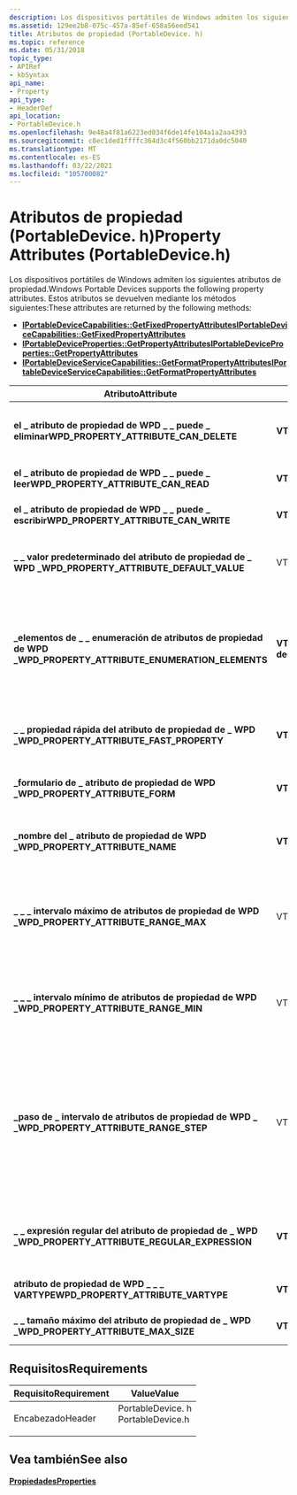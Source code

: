 ```yaml
---
description: Los dispositivos portátiles de Windows admiten los siguientes atributos de propiedad.
ms.assetid: 129ee2b8-075c-457a-85ef-658a56eed541
title: Atributos de propiedad (PortableDevice. h)
ms.topic: reference
ms.date: 05/31/2018
topic_type:
- APIRef
- kbSyntax
api_name:
- Property
api_type:
- HeaderDef
api_location:
- PortableDevice.h
ms.openlocfilehash: 9e48a4f81a6223ed034f6de14fe104a1a2aa4393
ms.sourcegitcommit: c8ec1ded1ffffc364d3c4f560bb2171da0dc5040
ms.translationtype: MT
ms.contentlocale: es-ES
ms.lasthandoff: 03/22/2021
ms.locfileid: "105700082"
---
```

# <a name="property-attributes-portabledeviceh"></a><span data-ttu-id="c7008-103">Atributos de propiedad (PortableDevice. h)</span><span class="sxs-lookup"><span data-stu-id="c7008-103">Property Attributes (PortableDevice.h)</span></span>

<span data-ttu-id="c7008-104">Los dispositivos portátiles de Windows admiten los siguientes atributos de propiedad.</span><span class="sxs-lookup"><span data-stu-id="c7008-104">Windows Portable Devices supports the following property attributes.</span></span> <span data-ttu-id="c7008-105">Estos atributos se devuelven mediante los métodos siguientes:</span><span class="sxs-lookup"><span data-stu-id="c7008-105">These attributes are returned by the following methods:</span></span>

-   [<span data-ttu-id="c7008-106">**IPortableDeviceCapabilities::GetFixedPropertyAttributes**</span><span class="sxs-lookup"><span data-stu-id="c7008-106">**IPortableDeviceCapabilities::GetFixedPropertyAttributes**</span></span>](/windows/desktop/api/PortableDeviceApi/nf-portabledeviceapi-iportabledevicecapabilities-getfixedpropertyattributes)
-   [<span data-ttu-id="c7008-107">**IPortableDeviceProperties::GetPropertyAttributes**</span><span class="sxs-lookup"><span data-stu-id="c7008-107">**IPortableDeviceProperties::GetPropertyAttributes**</span></span>](/windows/desktop/api/PortableDeviceApi/nf-portabledeviceapi-iportabledeviceproperties-getpropertyattributes)
-   [<span data-ttu-id="c7008-108">**IPortableDeviceServiceCapabilities::GetFormatPropertyAttributes**</span><span class="sxs-lookup"><span data-stu-id="c7008-108">**IPortableDeviceServiceCapabilities::GetFormatPropertyAttributes**</span></span>](/windows/desktop/api/PortableDeviceAPI/nf-portabledeviceapi-iportabledeviceservicecapabilities-getformatpropertyattributes)



| <span data-ttu-id="c7008-109">Atributo</span><span class="sxs-lookup"><span data-stu-id="c7008-109">Attribute</span></span>                                           | <span data-ttu-id="c7008-110">VarType</span><span class="sxs-lookup"><span data-stu-id="c7008-110">VarType</span></span>         | <span data-ttu-id="c7008-111">Descripción</span><span class="sxs-lookup"><span data-stu-id="c7008-111">Description</span></span>                                                                                                                                                                                                                                                                                                                                                                                    |
|-----------------------------------------------------|-----------------|------------------------------------------------------------------------------------------------------------------------------------------------------------------------------------------------------------------------------------------------------------------------------------------------------------------------------------------------------------------------------------------------|
| <span data-ttu-id="c7008-112">**el \_ atributo de propiedad de WPD \_ \_ puede \_ eliminar**</span><span class="sxs-lookup"><span data-stu-id="c7008-112">**WPD\_PROPERTY\_ATTRIBUTE\_CAN\_DELETE**</span></span>           | <span data-ttu-id="c7008-113">**VT \_ bool**</span><span class="sxs-lookup"><span data-stu-id="c7008-113">**VT\_BOOL**</span></span>    | <span data-ttu-id="c7008-114">Valor booleano que especifica si el cliente puede eliminar la propiedad.</span><span class="sxs-lookup"><span data-stu-id="c7008-114">A Boolean value that specifies whether the client can delete the property.</span></span> <span data-ttu-id="c7008-115">Para eliminar una propiedad, establezca su valor en VT \_ vacío.</span><span class="sxs-lookup"><span data-stu-id="c7008-115">To delete a property, set its value to VT\_EMPTY.</span></span>                                                                                                                                                                                                                                                                   |
| <span data-ttu-id="c7008-116">**el \_ atributo de propiedad de WPD \_ \_ puede \_ leer**</span><span class="sxs-lookup"><span data-stu-id="c7008-116">**WPD\_PROPERTY\_ATTRIBUTE\_CAN\_READ**</span></span>             | <span data-ttu-id="c7008-117">**VT \_ bool**</span><span class="sxs-lookup"><span data-stu-id="c7008-117">**VT\_BOOL**</span></span>    | <span data-ttu-id="c7008-118">Valor booleano que especifica si el cliente puede leer la propiedad.</span><span class="sxs-lookup"><span data-stu-id="c7008-118">A Boolean value that specifies whether the client can read the property.</span></span>                                                                                                                                                                                                                                                                                                                       |
| <span data-ttu-id="c7008-119">**el \_ atributo de propiedad de WPD \_ \_ puede \_ escribir**</span><span class="sxs-lookup"><span data-stu-id="c7008-119">**WPD\_PROPERTY\_ATTRIBUTE\_CAN\_WRITE**</span></span>            | <span data-ttu-id="c7008-120">**VT \_ bool**</span><span class="sxs-lookup"><span data-stu-id="c7008-120">**VT\_BOOL**</span></span>    | <span data-ttu-id="c7008-121">Valor booleano que especifica si el cliente puede modificar la propiedad.</span><span class="sxs-lookup"><span data-stu-id="c7008-121">A Boolean value that specifies whether the client can modify the property.</span></span>                                                                                                                                                                                                                                                                                                                     |
| <span data-ttu-id="c7008-122">**\_ \_ valor predeterminado del atributo de propiedad de \_ WPD \_**</span><span class="sxs-lookup"><span data-stu-id="c7008-122">**WPD\_PROPERTY\_ATTRIBUTE\_DEFAULT\_VALUE**</span></span>        | <span data-ttu-id="c7008-123">VT \_ *xxxx*</span><span class="sxs-lookup"><span data-stu-id="c7008-123">VT\_*XXXX*</span></span>      | <span data-ttu-id="c7008-124">Un valor definido por el dispositivo que especifica el valor predeterminado de una propiedad.</span><span class="sxs-lookup"><span data-stu-id="c7008-124">A value that is defined by the device that specifies the default value of a property.</span></span> <span data-ttu-id="c7008-125">Esto solo se aplica a las propiedades que se escriben.</span><span class="sxs-lookup"><span data-stu-id="c7008-125">This applies to writeable properties only.</span></span>                                                                                                                                                                                                                                                               |
| <span data-ttu-id="c7008-126">**\_elementos de \_ \_ enumeración de atributos de propiedad de WPD \_**</span><span class="sxs-lookup"><span data-stu-id="c7008-126">**WPD\_PROPERTY\_ATTRIBUTE\_ENUMERATION\_ELEMENTS**</span></span> | <span data-ttu-id="c7008-127">**VT \_ desconocido**</span><span class="sxs-lookup"><span data-stu-id="c7008-127">**VT\_UNKNOWN**</span></span> | <span data-ttu-id="c7008-128">Una interfaz [**IPortableDevicePropVariantCollection**](iportabledevicepropvariantcollection.md) que contiene una colección de valores para una propiedad cuyo atributo de formulario de **atributo de propiedad de WPD \_ \_ \_** es la **\_ \_ \_ \_ enumeración de formulario de atributo de propiedad WPD**.</span><span class="sxs-lookup"><span data-stu-id="c7008-128">An [**IPortableDevicePropVariantCollection**](iportabledevicepropvariantcollection.md) interface that contains a collection of values for a property whose **WPD\_PROPERTY\_ATTRIBUTE\_FORM** attribute is **WPD\_PROPERTY\_ATTRIBUTE\_FORM\_ENUMERATION**.</span></span> <span data-ttu-id="c7008-129">El tipo de datos depende de la propiedad que se consulta.</span><span class="sxs-lookup"><span data-stu-id="c7008-129">The data type depends on the property being queried.</span></span>                                                                              |
| <span data-ttu-id="c7008-130">**\_ \_ propiedad rápida del atributo de propiedad de \_ WPD \_**</span><span class="sxs-lookup"><span data-stu-id="c7008-130">**WPD\_PROPERTY\_ATTRIBUTE\_FAST\_PROPERTY**</span></span>        | <span data-ttu-id="c7008-131">**VT \_ bool**</span><span class="sxs-lookup"><span data-stu-id="c7008-131">**VT\_BOOL**</span></span>    | <span data-ttu-id="c7008-132">Si es true, esta propiedad pertenece al grupo *propiedades rápidas* .</span><span class="sxs-lookup"><span data-stu-id="c7008-132">If True, then this property belongs to the *fast properties* group.</span></span> <span data-ttu-id="c7008-133">Se trata de propiedades que se pueden recuperar rápidamente del dispositivo.</span><span class="sxs-lookup"><span data-stu-id="c7008-133">These are properties that can be retrieved from the device quickly.</span></span>                                                                                                                                                                                                                                                        |
| <span data-ttu-id="c7008-134">**\_formulario de \_ atributo de propiedad de WPD \_**</span><span class="sxs-lookup"><span data-stu-id="c7008-134">**WPD\_PROPERTY\_ATTRIBUTE\_FORM**</span></span>                  | <span data-ttu-id="c7008-135">**VT \_ UI4**</span><span class="sxs-lookup"><span data-stu-id="c7008-135">**VT\_UI4**</span></span>     | <span data-ttu-id="c7008-136">Valor enumerado de [**WpdAttributeForm**](wpdattributeform.md) que especifica la forma de los valores válidos permitidos para esta propiedad.</span><span class="sxs-lookup"><span data-stu-id="c7008-136">A [**WpdAttributeForm**](wpdattributeform.md) enumerated value that specifies the form of the valid values allowed for this property.</span></span>                                                                                                                                                                                                                                                         |
| <span data-ttu-id="c7008-137">**\_nombre del \_ atributo de propiedad de WPD \_**</span><span class="sxs-lookup"><span data-stu-id="c7008-137">**WPD\_PROPERTY\_ATTRIBUTE\_NAME**</span></span>                  | <span data-ttu-id="c7008-138">**VT \_ LPWStr**</span><span class="sxs-lookup"><span data-stu-id="c7008-138">**VT\_LPWSTR**</span></span>  | <span data-ttu-id="c7008-139">Cadena que especifica el nombre descriptivo del script de la propiedad.</span><span class="sxs-lookup"><span data-stu-id="c7008-139">A string that specifies the script-friendly name of the property.</span></span> <span data-ttu-id="c7008-140">Los caracteres válidos son alfanuméricos a \[ -Za-z0-9 \] y ' \_ '.</span><span class="sxs-lookup"><span data-stu-id="c7008-140">Valid characters are alphanumeric \[a-zA-Z0-9\] and '\_'.</span></span>                                                                                                                                                                                                                                                                    |
| <span data-ttu-id="c7008-141">**\_ \_ \_ intervalo máximo de atributos de propiedad de WPD \_**</span><span class="sxs-lookup"><span data-stu-id="c7008-141">**WPD\_PROPERTY\_ATTRIBUTE\_RANGE\_MAX**</span></span>            | <span data-ttu-id="c7008-142">VT \_ *xxxx*</span><span class="sxs-lookup"><span data-stu-id="c7008-142">VT\_*XXXX*</span></span>      | <span data-ttu-id="c7008-143">El valor máximo de una propiedad cuyo atributo de formulario de atributo de propiedad de WPD es el **intervalo del formulario de atributo de propiedad de WPD \_ \_ \_ \_**. **\_ \_ \_**</span><span class="sxs-lookup"><span data-stu-id="c7008-143">The maximum value for a property whose **WPD\_PROPERTY\_ATTRIBUTE\_FORM** attribute is **WPD\_PROPERTY\_ATTRIBUTE\_FORM\_RANGE**.</span></span> <span data-ttu-id="c7008-144">El tipo de datos puede ser cualquiera de los tipos numéricos.</span><span class="sxs-lookup"><span data-stu-id="c7008-144">The data type can be any of the numeric types.</span></span>                                                                                                                                                                                                               |
| <span data-ttu-id="c7008-145">**\_ \_ \_ intervalo mínimo de atributos de propiedad de WPD \_**</span><span class="sxs-lookup"><span data-stu-id="c7008-145">**WPD\_PROPERTY\_ATTRIBUTE\_RANGE\_MIN**</span></span>            | <span data-ttu-id="c7008-146">VT \_ *xxxx*</span><span class="sxs-lookup"><span data-stu-id="c7008-146">VT\_*XXXX*</span></span>      | <span data-ttu-id="c7008-147">El valor mínimo de una propiedad cuyo atributo de formulario de atributo de propiedad de WPD es el **intervalo del formulario de atributo de propiedad de WPD \_ \_ \_ \_**. **\_ \_ \_**</span><span class="sxs-lookup"><span data-stu-id="c7008-147">The minimum value for a property whose **WPD\_PROPERTY\_ATTRIBUTE\_FORM** attribute is **WPD\_PROPERTY\_ATTRIBUTE\_FORM\_RANGE**.</span></span> <span data-ttu-id="c7008-148">El tipo de datos puede ser cualquiera de los tipos numéricos.</span><span class="sxs-lookup"><span data-stu-id="c7008-148">The data type can be any of the numeric types.</span></span>                                                                                                                                                                                                               |
| <span data-ttu-id="c7008-149">**\_paso de \_ intervalo de atributos de propiedad de WPD \_ \_**</span><span class="sxs-lookup"><span data-stu-id="c7008-149">**WPD\_PROPERTY\_ATTRIBUTE\_RANGE\_STEP**</span></span>           | <span data-ttu-id="c7008-150">VT \_ *xxxx*</span><span class="sxs-lookup"><span data-stu-id="c7008-150">VT\_*XXXX*</span></span>      | <span data-ttu-id="c7008-151">El valor de paso de una propiedad cuyo atributo de formulario de atributo de propiedad de WPD es el **intervalo de formulario de \_ atributo de propiedad \_ \_ \_ WPD**. **\_ \_ \_**</span><span class="sxs-lookup"><span data-stu-id="c7008-151">The step value for a property whose **WPD\_PROPERTY\_ATTRIBUTE\_FORM** attribute is **WPD\_PROPERTY\_ATTRIBUTE\_FORM\_RANGE**.</span></span> <span data-ttu-id="c7008-152">El paso especifica la cantidad que debe cambiar una propiedad de intervalo.</span><span class="sxs-lookup"><span data-stu-id="c7008-152">The step specifies by how much a range property must change.</span></span> <span data-ttu-id="c7008-153">Por ejemplo, una propiedad con un valor mínimo de 10, un valor máximo de 20 y un paso de 5 pueden tener los siguientes valores: **10**, **15**, **20**.</span><span class="sxs-lookup"><span data-stu-id="c7008-153">For example, a property with a minimum value of 10, a maximum value of 20, and a step of 5 could have the following values: **10**, **15**, **20**.</span></span> <span data-ttu-id="c7008-154">El tipo de datos puede ser cualquiera de los tipos numéricos.</span><span class="sxs-lookup"><span data-stu-id="c7008-154">The data type can be any of the numeric types.</span></span> |
| <span data-ttu-id="c7008-155">**\_ \_ expresión regular del atributo de propiedad de \_ WPD \_**</span><span class="sxs-lookup"><span data-stu-id="c7008-155">**WPD\_PROPERTY\_ATTRIBUTE\_REGULAR\_EXPRESSION**</span></span>   | <span data-ttu-id="c7008-156">**VT \_ LPWStr**</span><span class="sxs-lookup"><span data-stu-id="c7008-156">**VT\_LPWSTR**</span></span>  | <span data-ttu-id="c7008-157">Una cadena de expresión regular que especifica valores aceptables para las propiedades cuyo formulario es una **\_ \_ \_ \_ \_ expresión regular del formulario de atributo de propiedad de WPD**.</span><span class="sxs-lookup"><span data-stu-id="c7008-157">A regular expression string that specifies acceptable values for properties whose form is **WPD\_PROPERTY\_ATTRIBUTE\_FORM\_REGULAR\_EXPRESSION**.</span></span>                                                                                                                                                                                                                                             |
| <span data-ttu-id="c7008-158">**atributo de propiedad de WPD \_ \_ \_ VARTYPE**</span><span class="sxs-lookup"><span data-stu-id="c7008-158">**WPD\_PROPERTY\_ATTRIBUTE\_VARTYPE**</span></span>               | <span data-ttu-id="c7008-159">**VT \_ UI4**</span><span class="sxs-lookup"><span data-stu-id="c7008-159">**VT\_UI4**</span></span>     | <span data-ttu-id="c7008-160">Un entero que especifica el VARTYPE de la propiedad, por ejemplo, **VT \_ bool**.</span><span class="sxs-lookup"><span data-stu-id="c7008-160">An integer that specifies the VARTYPE of the property, for example, **VT\_BOOL**.</span></span>                                                                                                                                                                                                                                                                                                              |
| <span data-ttu-id="c7008-161">**\_ \_ tamaño máximo del atributo de propiedad de \_ WPD \_**</span><span class="sxs-lookup"><span data-stu-id="c7008-161">**WPD\_PROPERTY\_ATTRIBUTE\_MAX\_SIZE**</span></span>             | <span data-ttu-id="c7008-162">**VT \_ UI8**</span><span class="sxs-lookup"><span data-stu-id="c7008-162">**VT\_UI8**</span></span>     | <span data-ttu-id="c7008-163">Valor que especifica el tamaño máximo para el valor de esta propiedad, en bytes.</span><span class="sxs-lookup"><span data-stu-id="c7008-163">A value that specifies the maximum size for the value of this property, in bytes.</span></span>                                                                                                                                                                                                                                                                                                              |



 

## <a name="requirements"></a><span data-ttu-id="c7008-164">Requisitos</span><span class="sxs-lookup"><span data-stu-id="c7008-164">Requirements</span></span>



| <span data-ttu-id="c7008-165">Requisito</span><span class="sxs-lookup"><span data-stu-id="c7008-165">Requirement</span></span> | <span data-ttu-id="c7008-166">Value</span><span class="sxs-lookup"><span data-stu-id="c7008-166">Value</span></span> |
|-------------------|---------------------------------------------------------------------------------------------|
| <span data-ttu-id="c7008-167">Encabezado</span><span class="sxs-lookup"><span data-stu-id="c7008-167">Header</span></span><br/> | <dl> <span data-ttu-id="c7008-168"><dt>PortableDevice. h</dt></span><span class="sxs-lookup"><span data-stu-id="c7008-168"><dt>PortableDevice.h</dt></span></span> </dl> |



## <a name="see-also"></a><span data-ttu-id="c7008-169">Vea también</span><span class="sxs-lookup"><span data-stu-id="c7008-169">See also</span></span>

<dl> <dt>

[<span data-ttu-id="c7008-170">**Propiedades**</span><span class="sxs-lookup"><span data-stu-id="c7008-170">**Properties**</span></span>](properties-and-attributes.md)
</dt> </dl>

 

 




